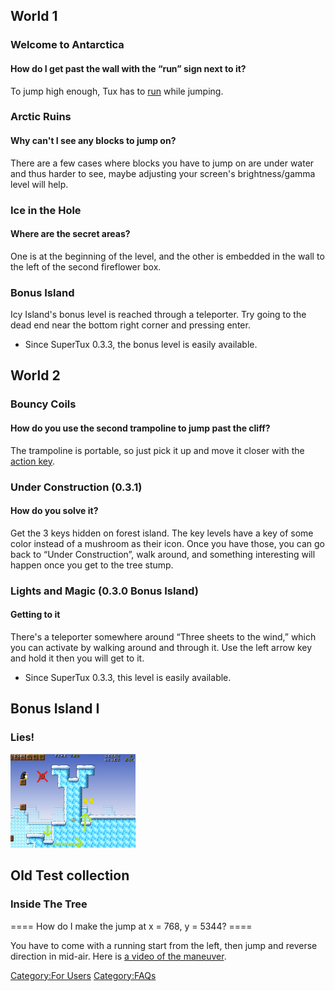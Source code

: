 World 1
-------

### Welcome to Antarctica

#### How do I get past the wall with the “run” sign next to it?

To jump high enough, Tux has to [run](User_Manual#Running_(SuperTux_0.1) "wikilink") while jumping.

### Arctic Ruins

#### Why can't I see any blocks to jump on?

There are a few cases where blocks you have to jump on are under water and thus harder to see, maybe adjusting your screen's brightness/gamma level will help.

### Ice in the Hole

#### Where are the secret areas?

One is at the beginning of the level, and the other is embedded in the wall to the left of the second fireflower box.

### Bonus Island

Icy Island's bonus level is reached through a teleporter. Try going to the dead end near the bottom right corner and pressing enter.

-   Since SuperTux 0.3.3, the bonus level is easily available.

World 2
-------

### Bouncy Coils

#### How do you use the second trampoline to jump past the cliff?

The trampoline is portable, so just pick it up and move it closer with the [action key](User_Manual#Carrying_Objects "wikilink").

### Under Construction (0.3.1)

#### How do you solve it?

Get the 3 keys hidden on forest island. The key levels have a key of some color instead of a mushroom as their icon. Once you have those, you can go back to “Under Construction”, walk around, and something interesting will happen once you get to the tree stump.

### Lights and Magic (0.3.0 Bonus Island)

#### Getting to it

There's a teleporter somewhere around “Three sheets to the wind,” which you can activate by walking around and through it. Use the left arrow key and hold it then you will get to it.

-   Since SuperTux 0.3.3, this level is easily available.

Bonus Island I
--------------

### Lies!

<img src="Lies!.png" title="Lies!.png" alt="Lies!.png" width="200" />

Old Test collection
-------------------

### Inside The Tree

==== How do I make the jump at x = 768, y = 5344? ====

You have to come with a running start from the left, then jump and reverse direction in mid-air. Here is [a video of the maneuver](http://mattmccutchen.net/private/inside-the-tree-trick.ogg).

[Category:For Users](Category:For_Users "wikilink") <Category:FAQs>
